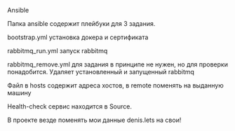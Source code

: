 Ansible

Папка ansible содержит плейбуки для 3 задания.

bootstrap.yml установка докера и сертификата

rabbitmq_run.yml запуск rabbitmq

rabbitmq_remove.yml для задания в принципе не нужен, но для проверки понадобится. Удаляет установленный и запущенный rabbitmq

Файл в hosts содержит адреса хостов, в remote поменять на выданную машину

Health-check сервис находится в Source.

В проекте везде поменять мои данные denis.lets на свои!
